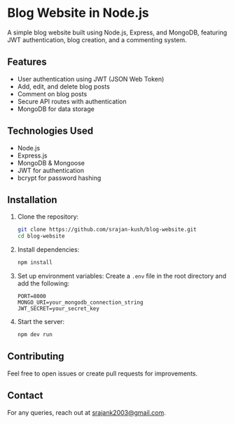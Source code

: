 # Blog Website in Node.js

A simple blog website built using Node.js, Express, and MongoDB, featuring JWT authentication, blog creation, and a commenting system.

## Features
- User authentication using JWT (JSON Web Token)
- Add, edit, and delete blog posts
- Comment on blog posts
- Secure API routes with authentication
- MongoDB for data storage

## Technologies Used
- Node.js
- Express.js
- MongoDB & Mongoose
- JWT for authentication
- bcrypt for password hashing

## Installation

1. Clone the repository:
   ```sh
   git clone https://github.com/srajan-kush/blog-website.git
   cd blog-website
   ```

2. Install dependencies:
   ```sh
   npm install
   ```

3. Set up environment variables:
   Create a `.env` file in the root directory and add the following:
   ```env
   PORT=8000
   MONGO_URI=your_mongodb_connection_string
   JWT_SECRET=your_secret_key
   ```

4. Start the server:
   ```sh
   npm dev run
   ```

## Contributing
Feel free to open issues or create pull requests for improvements.

## Contact
For any queries, reach out at [srajank2003@gmail.com](mailto:srajank2003@gmail.com).

